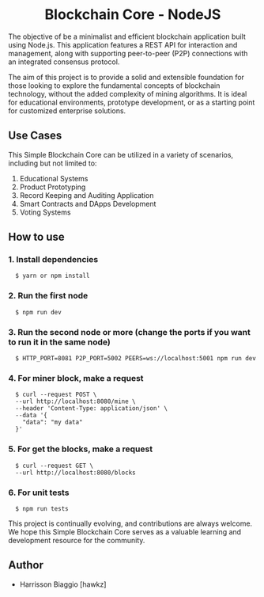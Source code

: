 <h1 align="center">Blockchain Core - NodeJS</h1>

The objective of be a minimalist and efficient blockchain application built using Node.js. This application features a REST API for interaction and management, along with supporting peer-to-peer (P2P) connections with an integrated consensus protocol.

The aim of this project is to provide a solid and extensible foundation for those looking to explore the fundamental concepts of blockchain technology, without the added complexity of mining algorithms. It is ideal for educational environments, prototype development, or as a starting point for customized enterprise solutions.

## Use Cases

This Simple Blockchain Core can be utilized in a variety of scenarios, including but not limited to:

1. Educational Systems
2. Product Prototyping
3. Record Keeping and Auditing Application
4. Smart Contracts and DApps Development
5. Voting Systems

## How to use
### 1. Install dependencies
```
  $ yarn or npm install
```
### 2. Run the first node
```
  $ npm run dev
```
### 3. Run the second node or more (change the ports if you want to run it in the same node)
```
  $ HTTP_PORT=8081 P2P_PORT=5002 PEERS=ws://localhost:5001 npm run dev
```
### 4. For miner block, make a request
```
  $ curl --request POST \
  --url http://localhost:8080/mine \
  --header 'Content-Type: application/json' \
  --data '{
	"data": "my data"
  }'
```
### 5. For get the blocks, make a request
```
  $ curl --request GET \
  --url http://localhost:8080/blocks 
```
### 6. For unit tests
```
  $ npm run tests
```
This project is continually evolving, and contributions are always welcome. We hope this Simple Blockchain Core serves as a valuable learning and development resource for the community.

## Author
- Harrisson Biaggio [hawkz]

